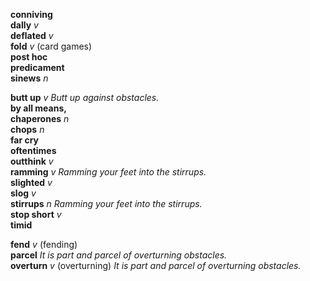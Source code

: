 
__conniving__  
__dally__ _v_  
__deflated__ _v_  
__fold__ _v_ (card games)  
__post hoc__  
__predicament__  
__sinews__ _n_  

__butt up__ _v_ _Butt up against obstacles._  
__by all means,__  
__chaperones__ _n_  
__chops__ _n_  
__far cry__  
__oftentimes__  
__outthink__ _v_  
__ramming__ _v_ _Ramming your feet into the stirrups._  
__slighted__ _v_  
__slog__ _v_  
__stirrups__ _n_ _Ramming your feet into the stirrups._  
__stop short__ _v_  
__timid__  

__fend__ _v_ (fending)  
__parcel__ _It is part and parcel of overturning obstacles._  
__overturn__ _v_ (overturning) _It is part and parcel of overturning obstacles._  
